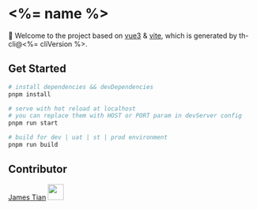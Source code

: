# <%= name %>

🌈 Welcome to the project based on [vue3](https://cn.vuejs.org/) & [vite](https://cn.vitejs.dev/), which is generated by th-cli@<%= cliVersion %>.

## Get Started

```bash
# install dependencies && devDependencies
pnpm install

# serve with hot reload at localhost
# you can replace them with HOST or PORT param in devServer config
pnpm run start

# build for dev | uat | st | prod environment
pnpm run build
```

## Contributor

[James Tian](https://github.com/thjjames) <img width="32" src="https://avatars1.githubusercontent.com/u/8946788?s=400&u=74db1b1c5254cc5980c851f6625f445f73cb0a19&v=4" />
